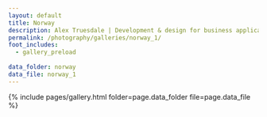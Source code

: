 ```yaml
---
layout: default
title: Norway
description: Alex Truesdale | Development & design for business applications.. and photos on occasion.
permalink: /photography/galleries/norway_1/
foot_includes:
  - gallery_preload
  
data_folder: norway
data_file: norway_1
---
```

{% include pages/gallery.html folder=page.data_folder file=page.data_file %}
